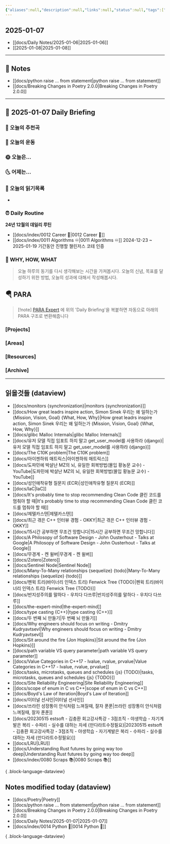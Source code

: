 ```yaml
---
{"aliases":null,"description":null,"links":null,"status":null,"tags":[" DailyNote "],"title":"2025-01-07","created":"2025-01-07T14:24:57","updated":"2025-01-07T21:32:02","dg-publish":true,"permalink":"/docs/Daily Notes/2025-01-07/","dgPassFrontmatter":true}
---
```



## 2025-01-07

- [[docs/Daily Notes/2025-01-06\|2025-01-06]] 
- [[2025-01-08\|2025-01-08]]

---

## 📝 Notes

- [[docs/python raise ... from statement\|python raise ... from statement]]
- [[docs/Breaking Changes in Poetry 2.0.0\|Breaking Changes in Poetry 2.0.0]]


---

## 📅 2025-01-07 Daily Briefing

### 🎵 오늘의 추천곡

### 🏃 오늘의 운동

### 🌞 오늘은...

### 🌜 어제는...

### 📖 오늘의 읽기목록

- 

### ⏰ Daily Routine

**24년 12월의 데일리 루틴**

- [[docs/index/0012 Career 💼\|0012 Career 💼]]
- [[docs/index/0011 Algorithms ♾️\|0011 Algorithms ♾️]] 2024-12-23 ~ 2025-01-19 기간동안 진행할 챌린저스 코테 인증

### 🚀 WHY, HOW, WHAT

> 오늘 하루의 동기를 다시 생각해보는 시간을 가져봅시다. 오늘의 신념, 목표를 달성하기 위한 방법, 오늘의 성과에 대해서 작성해봅시다.

##  🪂 PARA

> [!note] [PARA Expert](https://chatgpt.com/g/g-46Xrh4MXk-para-expert) 에 위의 'Daily Briefing'을 복붙하면 자동으로 아래의 PARA 구조로 변환해줍니다

### [Projects]

### [Areas]

### [Resources]

### [Archive]

---

## 읽을것들 (dataview)

- [[docs/monitors {synchronization}\|monitors {synchronization}]]
- [[docs/How great leadrs inspire action, Simon Sinek 우리는 왜 일하는가 {Mission, Vision, Goal} {What, How, Why}\|How great leadrs inspire action, Simon Sinek 우리는 왜 일하는가 {Mission, Vision, Goal} {What, How, Why}]]
- [[docs/glibc Malloc Internals\|glibc Malloc Internals]]
- [[docs/유저 모델 직접 임포트 하지 말고 get_user_model를 사용하라 {django}\|유저 모델 직접 임포트 하지 말고 get_user_model를 사용하라 {django}]]
- [[docs/The C10K problem\|The C10K problem]]
- [[docs/아이젠하워 매트릭스\|아이젠하워 매트릭스]]
- [[docs/도파민에 박살난 MZ의 뇌, 유일한 회복방법(몰입 황농문 교수) - YouTube\|도파민에 박살난 MZ의 뇌, 유일한 회복방법(몰입 황농문 교수) - YouTube]]
- [[docs/성인애착유형 질문지 (ECR)\|성인애착유형 질문지 (ECR)]]
- [[docs/IaC\|IaC]]
- [[docs/It's probably time to stop recommending Clean Code 클린 코드를 멈춰야 할 때\|It's probably time to stop recommending Clean Code 클린 코드를 멈춰야 할 때]]
- [[docs/제텔카스텐\|제텔카스텐]]
- [[docs/최근 겪은 C++ 인터뷰 경험 - OKKY\|최근 겪은 C++ 인터뷰 경험 - OKKY]]
- [[docs/15시간 공부하면 무조건 망합니다\|15시간 공부하면 무조건 망합니다]]
- [[docs/A Philosopy of Software Design - John Ousterhout - Talks at Google\|A Philosopy of Software Design - John Ousterhout - Talks at Google]]
- [[docs/무경계 - 켄 윌버\|무경계 - 켄 윌버]]
- [[docs/Zotero\|Zotero]]
- [[docs/Sentinel Node\|Sentinel Node]]
- [[docs/Many-To-Many relationships {sequelize} {todo}\|Many-To-Many relationships {sequelize} {todo}]]
- [[docs/펜윅 트리(바이너리 인덱스 트리) Fenwick Tree {TODO}\|펜윅 트리(바이너리 인덱스 트리) Fenwick Tree {TODO}]]
- [[docs/반지성주의를 말하다 - 우치다 다쓰루\|반지성주의를 말하다 - 우치다 다쓰루]]
- [[docs/the-expert-mind\|the-expert-mind]]
- [[docs/type casting {C++}\|type casting {C++}]]
- [[docs/두 번째 뇌 만들기\|두 번째 뇌 만들기]]
- [[docs/Why engineers should focus on writing - Dmitry Kudryavtsevl\|Why engineers should focus on writing - Dmitry Kudryavtsevl]]
- [[docs/Sit around the fire {Jon Hopkins}\|Sit around the fire {Jon Hopkins}]]
- [[docs/path variable VS query parameter\|path variable VS query parameter]]
- [[docs/Value Categories in C++17 - lvalue, rvalue, prvalue\|Value Categories in C++17 - lvalue, rvalue, prvalue]]
- [[docs/tasks, microtasks, queues and schedules {js} {TODO}\|tasks, microtasks, queues and schedules {js} {TODO}]]
- [[docs/Site Reliability Engineering\|Site Reliability Engineering]]
- [[docs/scope of enum in C vs C++\|scope of enum in C vs C++]]
- [[docs/Boyd's Law of Iteration\|Boyd's Law of Iteration]]
- [[docs/이터널 선샤인\|이터널 선샤인]]
- [[docs/쓰라린 성장통이 안식처럼 느껴질때, 잘자 푼푼\|쓰라린 성장통이 안식처럼 느껴질때, 잘자 푼푼]]
- [[docs/20230515 estsoft - 김충환 회고강사특강 - 3점조직 - 야생학습 - 자기계발은 복리 - 수파리 - 실수를 대하는 자세 {만다라트수정필요}\|20230515 estsoft - 김충환 회고강사특강 - 3점조직 - 야생학습 - 자기계발은 복리 - 수파리 - 실수를 대하는 자세 {만다라트수정필요}]]
- [[docs/LRU\|LRU]]
- [[docs/Understanding Rust futures by going way too deep\|Understanding Rust futures by going way too deep]]
- [[docs/index/0080 Scraps 📚\|0080 Scraps 📚]]

{ .block-language-dataview}

## Notes modified today (dataview)

- [[docs/Poetry\|Poetry]]
- [[docs/python raise ... from statement\|python raise ... from statement]]
- [[docs/Breaking Changes in Poetry 2.0.0\|Breaking Changes in Poetry 2.0.0]]
- [[docs/Daily Notes/2025-01-07\|2025-01-07]]
- [[docs/index/0014 Python 🐍\|0014 Python 🐍]]

{ .block-language-dataview}
